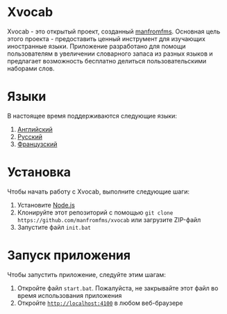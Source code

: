 # Xvocab

Xvocab - это открытый проект, созданный [manfromfms](https://github.com/manfromfms/). Основная цель этого проекта - предоставить ценный инструмент для изучающих иностранные языки. Приложение разработано для помощи пользователям в увеличении словарного запаса из разных языков и предлагает возможность бесплатно делиться пользовательскими наборами слов.

# Языки

В настоящее время поддерживаются следующие языки:
1. [Английский](https://github.com/manfromfms/xvocab)
2. [Русский](https://github.com/manfromfms/xvocab/blob/main/github/root/ru/README.md)
3. [Французский](https://github.com/manfromfms/xvocab/blob/main/github/root/fr/README.md)

# Установка

Чтобы начать работу с Xvocab, выполните следующие шаги:

1. Установите [Node.js](https://nodejs.org)
2. Клонируйте этот репозиторий с помощью `git clone https://github.com/manfromfms/xvocab` или загрузите ZIP-файл
3. Запустите файл `init.bat`

# Запуск приложения

Чтобы запустить приложение, следуйте этим шагам:

1. Откройте файл `start.bat`. Пожалуйста, не закрывайте этот файл во время использования приложения
2. Откройте [`http://localhost:4100`](http://localhost:4100) в любом веб-браузере